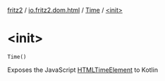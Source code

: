 [fritz2](../../index.md) / [io.fritz2.dom.html](../index.md) / [Time](index.md) / [&lt;init&gt;](./-init-.md)

# &lt;init&gt;

`Time()`

Exposes the JavaScript [HTMLTimeElement](https://developer.mozilla.org/en/docs/Web/API/HTMLTimeElement) to Kotlin

